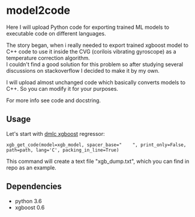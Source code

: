 # model2code

Here I will upload Python code for exporting trained ML models to executable code on different languages.  

The story began, when i really needed to export trained xgboost model to C++ code to use it inside the CVG (corilois vibrating gyroscope) as a temperature correction algorithm.  
I couldn't find a good solution for this problem so after studying several discussions on stackoverflow I decided to make it by my own.

I will upload almost unchanged code which basically converts models to C++. So you can modify it for your purposes.  

For more info see code and docstring.

## Usage

Let's start with [dmlc xgboost](https://github.com/dmlc/xgboost) regressor:  

```
xgb_get_code(model=xgb_model, spacer_base="    ", print_only=False, path=path, lang='C', packing_in_line=True)
```

This command will create a text file "xgb_dump.txt", which you can find in repo as an example. 

## Dependencies  
* python 3.6
* xgboost 0.6
